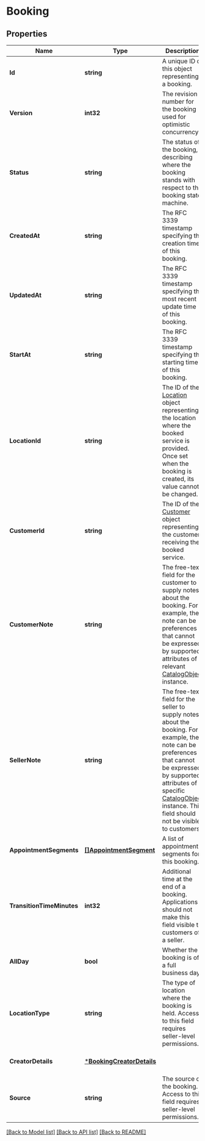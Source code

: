 # Booking

## Properties
Name | Type | Description | Notes
------------ | ------------- | ------------- | -------------
**Id** | **string** | A unique ID of this object representing a booking. | [optional] [default to null]
**Version** | **int32** | The revision number for the booking used for optimistic concurrency. | [optional] [default to null]
**Status** | **string** | The status of the booking, describing where the booking stands with respect to the booking state machine. | [optional] [default to null]
**CreatedAt** | **string** | The RFC 3339 timestamp specifying the creation time of this booking. | [optional] [default to null]
**UpdatedAt** | **string** | The RFC 3339 timestamp specifying the most recent update time of this booking. | [optional] [default to null]
**StartAt** | **string** | The RFC 3339 timestamp specifying the starting time of this booking. | [optional] [default to null]
**LocationId** | **string** | The ID of the [Location](https://developer.squareup.com/reference/square_2024-01-18/objects/Location) object representing the location where the booked service is provided. Once set when the booking is created, its value cannot be changed. | [optional] [default to null]
**CustomerId** | **string** | The ID of the [Customer](https://developer.squareup.com/reference/square_2024-01-18/objects/Customer) object representing the customer receiving the booked service. | [optional] [default to null]
**CustomerNote** | **string** | The free-text field for the customer to supply notes about the booking. For example, the note can be preferences that cannot be expressed by supported attributes of a relevant [CatalogObject](https://developer.squareup.com/reference/square_2024-01-18/objects/CatalogObject) instance. | [optional] [default to null]
**SellerNote** | **string** | The free-text field for the seller to supply notes about the booking. For example, the note can be preferences that cannot be expressed by supported attributes of a specific [CatalogObject](https://developer.squareup.com/reference/square_2024-01-18/objects/CatalogObject) instance. This field should not be visible to customers. | [optional] [default to null]
**AppointmentSegments** | [**[]AppointmentSegment**](AppointmentSegment.md) | A list of appointment segments for this booking. | [optional] [default to null]
**TransitionTimeMinutes** | **int32** | Additional time at the end of a booking. Applications should not make this field visible to customers of a seller. | [optional] [default to null]
**AllDay** | **bool** | Whether the booking is of a full business day. | [optional] [default to null]
**LocationType** | **string** | The type of location where the booking is held. Access to this field requires seller-level permissions. | [optional] [default to null]
**CreatorDetails** | [***BookingCreatorDetails**](BookingCreatorDetails.md) |  | [optional] [default to null]
**Source** | **string** | The source of the booking. Access to this field requires seller-level permissions. | [optional] [default to null]

[[Back to Model list]](../README.md#documentation-for-models) [[Back to API list]](../README.md#documentation-for-api-endpoints) [[Back to README]](../README.md)

